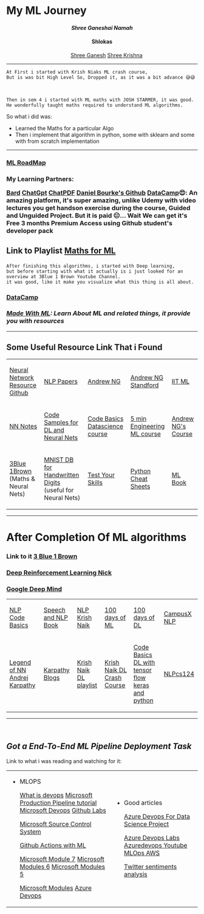 # My ML Journey

<h4 align="center"><i>Shree Ganeshai Namah</i></h4>

<h4 align="center">Shlokas</h4>
<ul align="center">

[Shree Ganesh](https://youtu.be/bQrYmTfw59Q) 
[Shree Krishna](https://youtu.be/DK9wOCrdSuk)
</ul>

---

    At First i started with Krish Niaks ML crash course,
    But is was bit High Level So, Dropped it, as it was a bit advance 😅😅

<br>

    Then in sem 4 i started with ML maths with JOSH STARMER, it was good.
    He wonderfully taught maths required to understand ML algorithms.
    
So what i did was:
<ul>
<li> Learned the Maths for a particular Algo</li>
<li> Then i implement that algorithm in python, some with sklearn and some with from scratch implementation</li>
</ul>

---

<h3>

[ML RoadMap](https://whimsical.com/machine-learning-roadmap-2020-CA7f3ykvXpnJ9Az32vYXva)

</h3>

<h3>
My Learning Partners:

[Bard](https://bard.google.com/)
[ChatGpt](https://chat.openai.com/)
[ChatPDF](https://www.chatpdf.com/)
[Daniel Bourke's Github](https://github.com/mrdbourke/machine-learning-roadmap)
[DataCamp](https://www.datacamp.com/)😍:  An amazing platform, it's super amazing, unlike Udemy with video lectures you get handson exercise during the course, Guided and Unguided Project.
But it is paid 😑...
Wait We can get it's Free 3 months Premium Access using Github student's developer pack
</h3>
<h2>

Link to Playlist [Maths for ML](https://youtube.com/playlist?list=PLblh5JKOoLUICTaGLRoHQDuF_7q2GfuJF)

</h2>

    After finishing this algorithms, i started with Deep learning,
    but before starting with what it actually is i just looked for an overview at 3Blue 1 Brown Youtube Channel.
    it was good, like it make you visualize what this thing is all about.

<h3><b>

[DataCamp](https://www.datacamp.com/)</b></h3>


<h3>

<i><b>[Made With ML](https://madewithml.com/): Learn About ML and related things, it provide you with resources
</b></i>

</h3>

---


<h2> Some Useful Resource Link That i Found </h2>

<table>
    <tr>
    <td>

[Neural Network Resource Github](http://colah.github.io/)

</td>

<td> 
    
[NLP Papers](https://index.quantumstat.com/)
</td>

<td>

[Andrew NG](https://www.youtube.com/playlist?list=PLLssT5z_DsK-h9vYZkQkYNWcItqhlRJLN)

</td>

<td>

[Andrew NG Standford](https://www.youtube.com/playlist?list=PLoROMvodv4rMiGQp3WXShtMGgzqpfVfbU)

</td>

<td>

[IIT ML](https://www.youtube.com/playlist?list=PLZ2ps__7DhBbim4oKfdSdOpLyUwNd8UQL)

</td>
</tr>

<tr>
<td>

[NN Notes](http://neuralnetworksanddeeplearning.com/)

</td>

<td>

[Code Samples for DL and Neural Nets](https://github.com/mnielsen/neural-networks-and-deep-learning)

</td>
<td>

[Code Basics Datascience course](https://youtube.com/playlist?list=PLeo1K3hjS3us_ELKYSj_Fth2tIEkdKXvV)

</td>
<td>

[5 min Engineering ML course](https://www.youtube.com/playlist?list=PLYwpaL_SFmcBhOEPwf5cFwqo5B-cP9G4P)

</td>
<td>

[Andrew NG's Course](https://youtube.com/playlist?list=PLoROMvodv4rMiGQp3WXShtMGgzqpfVfbU)

</td>
</tr>

<tr>
<td>

[3Blue 1Brown](https://www.3blue1brown.com/#lessons)
(Maths & Neural Nets)
</td>

<td>

[MNIST DB for Handwritten Digits](http://yann.lecun.com/exdb/mnist/)
(useful for Neural Nets)
</td>

<td>

[Test Your Skills](https://workera.ai/)
</td>
<td>

[Python Cheat Sheets](https://www.pythoncheatsheet.org/)
</td>
<td>
    
[ML Book](https://lazyprogrammer.me/mlcompendium/intro.html)
</td>
</tr>
</table>

---
<h1> After Completion Of ML algorithms </h1>

<h3>


Link to it [3 Blue 1 Brown](https://www.youtube.com/watch?v=IHZwWFHWa-w&list=PLZHQObOWTQDNU6R1_67000Dx_ZCJB-3pi&index=2)

</h3>

<h3>

[Deep Reinforcement Learning Nick](https://www.youtube.com/watch?v=cO5g5qLrLSo&list=PLgNJO2hghbmjlE6cuKMws2ejC54BTAaWV)

</h3>

<h3>

[Google Deep Mind](https://www.youtube.com/playlist?list=PLqYmG7hTraZDM-OYHWgPebj2MfCFzFObQ)

</h3> 

<table>
<tr>
<td>

[NLP Code Basics](https://www.youtube.com/playlist?list=PLeo1K3hjS3uuvuAXhYjV2lMEShq2UYSwX)
</td>
<td>

[Speech and NLP Book](https://web.stanford.edu/~jurafsky/slp3/)
</td>
<td>

[NLP Krish Naik](https://youtube.com/playlist?list=PLZoTAELRMXVMdJ5sqbCK2LiM0HhQVWNzm)
</td>

<td>

[100 days of ML](https://youtube.com/playlist?list=PLKnIA16_Rmvbr7zKYQuBfsVkjoLcJgxHH)
</td>
<td>

[100 days of DL](https://youtube.com/playlist?list=PLKnIA16_RmvYuZauWaPlRTC54KxSNLtNn)
</td>

<td>

[CampusX NLP](https://youtube.com/playlist?list=PLKnIA16_RmvZo7fp5kkIth6nRTeQQsjfX)
</td>
</tr>

<tr>
<td>

[Legend of NN Andrej Karpathy](https://karpathy.ai/)
</td>
<td>

[Karpathy Blogs](http://karpathy.github.io/)
</td>

<td>

[Krish Naik DL playlist](https://youtube.com/playlist?list=PLZoTAELRMXVPGU70ZGsckrMdr0FteeRUi)
</td>

<td>

[Krish Naik DL Crash Course](https://www.youtube.com/playlist?list=PLZoTAELRMXVPiyueAqA_eQnsycC_DSBns)
</td>

<td>

[Code Basics DL with tensor flow keras and python](https://youtube.com/playlist?list=PLeo1K3hjS3uu7CxAacxVndI4bE_o3BDtO)
</td>
<td>

[NLPcs124](https://www.youtube.com/watch?v=808M7q8QX0E&list=PLaZQkZp6WhWyvdiP49JG-rjyTPck_hvEu)
</td>
</tr>
</table>

---
<br>
<h2><i> Got a End-To-End ML Pipeline Deployment Task </i> </h2>
Link to what i was reading and watching for it:

<table>
<tr>

<td>
<ul>
<li> 
MLOPS

[What is devops](https://www.donovanbrown.com/post/what-is-devops)
[Microsoft Production Pipeline tutorial](https://learn.microsoft.com/en-us/azure/machine-learning/tutorial-convert-ml-experiment-to-production)
[Microsoft Devops](https://learn.microsoft.com/en-us/training/paths/az-400-get-started-devops-transformation-journey/)
[Github Labs](https://lab.github.com/)

[Microsoft Source Control System](https://learn.microsoft.com/en-us/training/modules/describe-types-of-source-control-systems/)

[Github Actions with ML](https://learn.microsoft.com/en-us/azure/machine-learning/how-to-github-actions-machine-learning)

[Microsoft Module 7](https://learn.microsoft.com/en-us/training/modules/source-control-for-machine-learning-projects/7-summary)
[Microsoft Modules 6](https://learn.microsoft.com/en-us/training/modules/automate-machine-learning-workflows/6-summary)
[Microsoft Modules 5](https://learn.microsoft.com/en-us/training/modules/continuous-deployment-for-machine-learning/5-summary)

[Microsoft Modules](https://learn.microsoft.com/en-us/training/browse/?expanded=azure&products=azure-machine-learning&skip=30)
[Azure Devops](https://learn.microsoft.com/en-us/azure/devops/pipelines/agents/v2-windows?view=azure-devops)

</li>
</ul>
</td>

<td>
<ul>
<li> 
Good articles

[Azure Devops For Data Science Project](https://towardsdatascience.com/ci-cd-pipeline-with-azure-devops-for-data-science-project-f263586c266e)

[Azure Devops Labs](https://www.azuredevopslabs.com/labs/vstsextend/aml/)
[Azuredevops Youtube](https://www.youtube.com/watch?v=xbgMqCuWgzs)
[MLOps AWS](https://www.youtube.com/playlist?list=PLZoTAELRMXVONh5mHrXowH6-dgyWoC_Ew)

[Twitter sentiments analysis](https://www.youtube.com/playlist?list=PLGZpjgRdXegkkLJO5fV1UVo2B1neho94Z)

</li>
</ul>
</table>